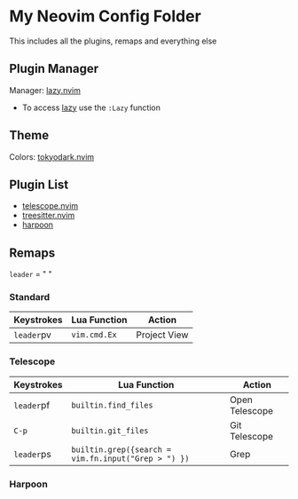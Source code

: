 # My Neovim Config Folder
This includes all the plugins, remaps and everything else

## Plugin Manager
Manager: [lazy.nvim](https://github.com/folke/lazy.nvim)
- To access [lazy](https://github.com/folke/lazy.nvim) use the `:Lazy` function 

## Theme
Colors: [tokyodark.nvim](https://github.com/tiagovla/tokyodark.nvim)

## Plugin List

- [telescope.nvim](https://github.com/nvim-telescope/telescope.nvim)
- [treesitter.nvim](https://github.com/nvim-treesitter/nvim-treesitter)
- [harpoon](https://github.com/ThePrimeagen/harpoon)

## Remaps
`leader` = " "

### Standard
| Keystrokes | Lua Function | Action |
| ---------- | ------------ | ------ |
| `leader`pv | `vim.cmd.Ex` | Project View |

### Telescope
| Keystrokes | Lua Function | Action |
| ---------- | ------------ | ------ |
| `leader`pf | `builtin.find_files` | Open Telescope |
| `C-p` | `builtin.git_files` | Git Telescope |
| `leader`ps | `builtin.grep({search = vim.fn.input("Grep > ") })` | Grep |

### Harpoon
